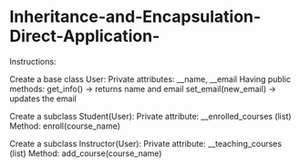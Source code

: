 # Inheritance-and-Encapsulation-Direct-Application-
Instructions:

Create a base class User:
Private attributes: __name, __email
Having public methods:
get_info() → returns name and email
set_email(new_email) → updates the email

Create a subclass Student(User):
Private attribute: __enrolled_courses (list)
Method: enroll(course_name)

Create a subclass Instructor(User):
Private attribute: __teaching_courses (list)
Method: add_course(course_name)
